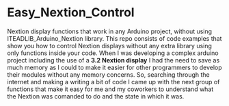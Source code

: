 # Easy_Nextion_Control
Nextion display functions that work in any Arduino project, without using ITEADLIB_Arduino_Nextion library.
This repo consists of code examples that show you how to control Nextion displays without any extra library using only functions inside your code.
When I was developing a complex arduino project including the use of a <strong>3.2 Nextion display</strong> I had the need to save as much memory as I could to make it easier for other programmers to develop their modules without any memory concerns.
So, searching through the internet and making a writing a bit of code I came up with the next group of functions that make it easy for me and my coworkers to understand what the Nextion was comanded to do and the state in which it was.
